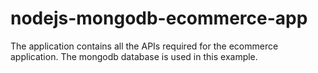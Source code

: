# nodejs-mongodb-ecommerce-app
The application contains all the APIs required for the ecommerce application. The mongodb database is used in this example.
